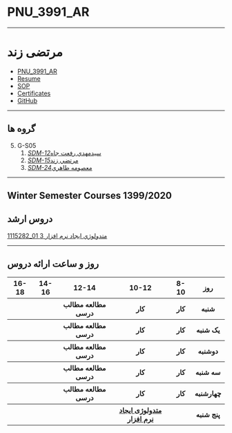 # PNU_3991_AR

---

# مرتضی زند

- [PNU_3991_AR](https://github.com/mimzand/PNU_3991_AR)
- [Resume](https://mimzand.github.io/resume/)
- [SOP](https://mimzand.github.io/sop/)
- [Certificates](https://mimzand.github.io/certificates/)
- [GitHub](https://github.com/mimzand)

---

## گروه ها

5. G-S05
   1. [*SDM-12*سيدمهدي رفعت جاه](https://github.com/AliRazavi-edu/PNU_3991/tree/master/_MSc/SoftwareDevelopmentMethodologies/12_%D8%B3%D9%8A%D8%AF%D9%85%D9%87%D8%AF%D9%8A%20%D8%B1%D9%81%D8%B9%D8%AA%20%D8%AC%D8%A7%D9%87)
   1. [*SDM-15*مرتضي زند](https://github.com/AliRazavi-edu/PNU_3991/tree/master/_MSc/SoftwareDevelopmentMethodologies/15_%D9%85%D8%B1%D8%AA%D8%B6%D9%8A%20%D8%B2%D9%86%D8%AF)
   1. [*SDM-24*معصومه طاهري](https://github.com/AliRazavi-edu/PNU_3991/tree/master/_MSc/SoftwareDevelopmentMethodologies/24_%D9%85%D8%B9%D8%B5%D9%88%D9%85%D9%87%20%D8%B7%D8%A7%D9%87%D8%B1%D9%8A)

---

## Winter Semester Courses 1399/2020

## دروس ارشد

[1115282_01 متدولوژي ايجاد نرم افزار 3](#)
<br/>

---

## روز و ساعت ارائه دروس

<table style="width:100%">
  <tr>
    <th>16-18</th>
    <th>14-16</th>
    <th>12-14</th>
    <th>10-12</th>
    <th>8-10</th>
    <th>روز</th>
  </tr>
  <tr>
    <th></th>
    <th></th>
    <th>مطالعه مطالب درسی</th>
    <th>کار</th>
    <th>کار</th>
    <th>شنبه</th>
  </tr>
   <tr>
    <th></th>
    <th></th>
    <th>مطالعه مطالب درسی</th>
    <th>کار</th>
    <th>کار</th>
    <th>یک شنبه</th>
  </tr>
   <tr>
     <th></th>
     <th></th>
    <th>مطالعه مطالب درسی</th>
     <th>کار</th>
     <th>کار</th>   
    <th>دوشنبه</th>
  </tr>
   <tr>
    <th></th>
    <th></th>
    <th>مطالعه مطالب درسی</th>
    <th>کار</th>
    <th>کار</th>
    <th>سه شنبه</th>
  </tr>
   <tr>
    <th></th>
    <th></th>
    <th>مطالعه مطالب درسی</th>
    <th>کار</th>
    <th>کار</th>
    <th>چهارشنبه</th>
  </tr>
   <tr>
    <th></th>
     <th></th>
     <th></th>
     <th><a  href="https://github.com/AliRazavi-edu/PNU_3991/tree/master/_MSc/SoftwareDevelopmentMethodologies">متدولوژی ایجاد نرم افزار</a></th>
    <th></th>
    <th>پنج شنبه</th>
  </tr>
</table>
